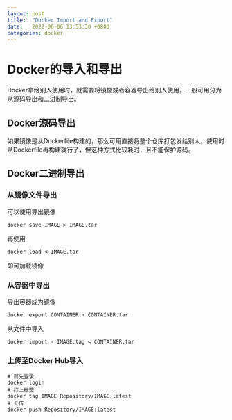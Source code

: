 ```yaml
---
layout: post
title:  "Docker Import and Export"
date:   2022-06-06 13:53:30 +0800
categories: docker
---
```


# Docker的导入和导出

Docker拿给别人使用时，就需要将镜像或者容器导出给别人使用，一般可用分为从源码导出和二进制导出。

## Docker源码导出

如果镜像是从Dockerfile构建的，那么可用直接将整个仓库打包发给别人，使用时从Dockerfile再构建就行了，但这种方式比较耗时，且不能保护源码。

## Docker二进制导出

### 从镜像文件导出

可以使用导出镜像

```shell
docker save IMAGE > IMAGE.tar
```

再使用

```shell
docker load < IMAGE.tar
```

即可加载镜像

### 从容器中导出

导出容器成为镜像

```shell
docker export CONTAINER > CONTAINER.tar
```

从文件中导入

```shell
docker import - IMAGE:tag < CONTAINER.tar
```

### 上传至Docker Hub导入

```shell
# 首先登录
docker login
# 打上标签
docker tag IMAGE Repository/IMAGE:latest
# 上传
docker push Repository/IMAGE:latest
```


